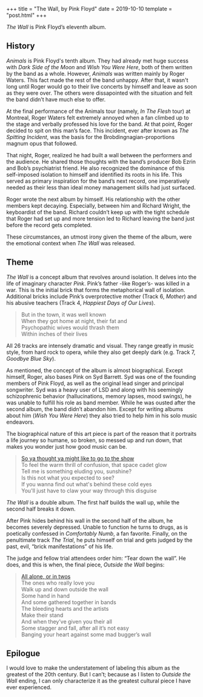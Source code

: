 +++
title = "The Wall, by Pink Floyd"
date = 2019-10-10
template = "post.html"
+++

*The Wall* is Pink Floyd’s eleventh album.

## History

*Animals* is Pink Floyd's tenth album. They had already met huge success with *Dark Side of the Moon* and *Wish You Were Here*, both of them written by the band as a whole. However, *Animals* was written mainly by Roger Waters. This fact made the rest of the band unhappy. After that, it wasn't long until Roger would go to their live concerts by himself and leave as soon as they were over. The others were dissapointed with the situation and felt the band didn’t have much else to offer.

At the final performance of the Animals tour (namely, *In The Flesh* tour) at Montreal, Roger Waters felt extremely annoyed when a fan climbed up to the stage and verbally professed his love for the band. At that point, Roger decided to spit on this man’s face. This incident, ever after known as *The Spitting Incident*, was the basis for the Brobdingnagian-proportions magnum opus that followed.

That night, Roger, realized he had built a wall between the performers and the audience. He shared those thoughts with the band’s producer Bob Ezrin and Bob’s psychiatrist friend. He also recognized the dominance of this self-imposed isolation to himself and identified its roots in his life. This served as primary inspiration for the band’s next record, one imperatively needed as their less than ideal money management skills had just surfaced.

Roger wrote the next album by himself. His relationship with the other members kept decaying. Especially, between him and Richard Wright, the keyboardist of the band. Richard couldn’t keep up with the tight schedule that Roger had set up and more tension led to Richard leaving the band just before the record gets completed.

These circumstances, an utmost irony given the theme of the album, were the emotional context when *The Wall* was released.

## Theme

*The Wall* is a concept album that revolves around isolation. It delves into the life of imaginary character *Pink*. Pink’s father -like Roger’s- was killed in a war. This is the initial brick that forms the metaphorical wall of isolation. Additional bricks include Pink’s overprotective mother (Track 6, *Mother*) and his abusive teachers (Track 4, *Happiest Days of Our Lives*).

> But in the town, it was well known  
> When they got home at night, their fat and  
> Psychopathic wives would thrash them  
> Within inches of their lives  

All 26 tracks are intensely dramatic and visual. They range greatly in music style, from hard rock to opera, while they also get deeply dark (e.g. Track 7, *Goodbye Blue Sky*).

As mentioned, the concept of the album is almost biographical. Except himself, Roger, also bases Pink on Syd Barrett. Syd was one of the founding members of Pink Floyd, as well as the original lead singer and principal songwriter. Syd was a heavy user of LSD and along with his seemingly schizophrenic behavior (hallucinations, memory lapses, mood swings), he was unable to fulfill his role as band member. While he was ousted after the second album, the band didn’t abandon him. Except for writing albums about him (*Wish You Were Here*) they also tried to help him in his solo music endeavors.

The biographical nature of this art piece is part of the reason that it portraits a life journey so humane, so broken, so messed up and run down, that makes you wonder just how good music can be.

> [So ya thought ya might like to go to the show](https://youtu.be/iLFwTqdsuxw?list=PLyDzU3p8FP24syYfTXpGqTDHsQhlxwllS&t=94)  
> To feel the warm thrill of confusion, that space cadet glow  
> Tell me is something eluding you, sunshine?  
> Is this not what you expected to see?  
> If you wanna find out what's behind these cold eyes  
> You'll just have to claw your way through this disguise  

*The Wall* is a double album. The first half builds the wall up, while the second half breaks it down.

After Pink hides behind his wall in the second half of the album, he becomes severely depressed. Unable to function he turns to drugs, as is poetically confessed in *Comfortably Numb*, a fan favorite. Finally, on the penultimate track *The Trial*, he puts himself on trial and gets judged by the past, evil, “brick manifestations” of his life.

The judge and fellow trial attendees order him: “Tear down the wall”. He does, and this is when, the final piece, *Outside the Wall* begins:

> [All alone, or in twos](https://www.youtube.com/watch?v=a4ZlWEQ17ns&list=PLyDzU3p8FP24syYfTXpGqTDHsQhlxwllS&index=26)  
> The ones who really love you  
> Walk up and down outside the wall  
> Some hand in hand  
> And some gathered together in bands  
> The bleeding hearts and the artists  
> Make their stand  
> And when they’ve given you their all  
> Some stagger and fall, after all it’s not easy  
> Banging your heart against some mad bugger’s wall  

## Epilogue

I would love to make the understatement of labeling this album as the greatest of the 20th century. But I can’t; because as I listen to *Outside the Wall* ending, I can only characterize it as the greatest cultural piece I have ever experienced.
